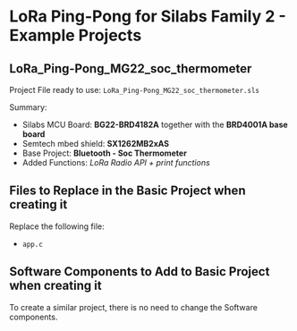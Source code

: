 
# LoRa Ping-Pong for Silabs Family 2 - Example Projects

## LoRa_Ping-Pong_MG22_soc_thermometer

Project File ready to use: `LoRa_Ping-Pong_MG22_soc_thermometer.sls`

Summary:
-	Silabs MCU Board: **BG22-BRD4182A** together with the **BRD4001A base board**
-	Semtech mbed shield: **SX1262MB2xAS**
-	Base Project: **Bluetooth - Soc Thermometer**
-	Added Functions: *LoRa Radio API + print functions*

## Files to Replace in the Basic Project when creating it

Replace the following file:
-	`app.c`

## Software Components to Add to Basic Project when creating it

To create a similar project, there is no need to change the Software components.